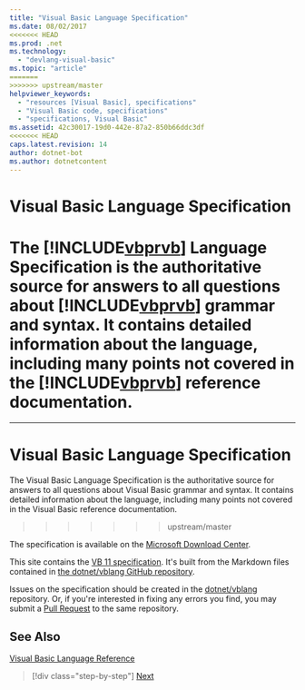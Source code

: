 ```yaml
---
title: "Visual Basic Language Specification"
ms.date: 08/02/2017
<<<<<<< HEAD
ms.prod: .net
ms.technology: 
  - "devlang-visual-basic"
ms.topic: "article"
=======
>>>>>>> upstream/master
helpviewer_keywords: 
  - "resources [Visual Basic], specifications"
  - "Visual Basic code, specifications"
  - "specifications, Visual Basic"
ms.assetid: 42c30017-19d0-442e-87a2-850b66ddc3df
<<<<<<< HEAD
caps.latest.revision: 14
author: dotnet-bot
ms.author: dotnetcontent
---
```

# Visual Basic Language Specification
The [!INCLUDE[vbprvb](~/includes/vbprvb-md.md)] Language Specification is the authoritative source for answers to all questions about [!INCLUDE[vbprvb](~/includes/vbprvb-md.md)] grammar and syntax. It contains detailed information about the language, including many points not covered in the [!INCLUDE[vbprvb](~/includes/vbprvb-md.md)] reference documentation.  
=======
---
# Visual Basic Language Specification
The Visual Basic Language Specification is the authoritative source for answers to all questions about Visual Basic grammar and syntax. It contains detailed information about the language, including many points not covered in the Visual Basic reference documentation.  
>>>>>>> upstream/master
  
 The specification is available on the [Microsoft Download Center](http://go.microsoft.com/fwlink/?LinkId=188623).  
  
This site contains the [VB 11 specification](../../../../_vblang/spec/introduction.md). It's built from the Markdown files contained in [the dotnet/vblang GitHub repository](https://github.com/dotnet/vblang/blob/master/spec/README.md).

Issues on the specification should be created in the [dotnet/vblang](https://github.com/dotnet/vblang/issues) repository. Or, if you're interested
in fixing any errors you find, you may submit a [Pull Request](https://github.com/dotnet/vblang/pulls) to the same repository.

## See Also  
 [Visual Basic Language Reference](../../../visual-basic/language-reference/index.md)

>[!div class="step-by-step"]
[Next](../../../../_vblang/spec/introduction.md)